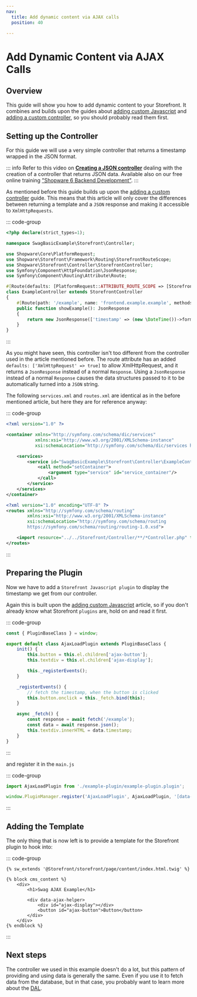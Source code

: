 ```yaml
---
nav:
  title: Add dynamic content via AJAX calls
  position: 40

---
```


# Add Dynamic Content via AJAX Calls

## Overview

This guide will show you how to add dynamic content to your Storefront.
It combines and builds upon the guides about [adding custom Javascript](add-custom-javascript) and [adding a custom controller](add-custom-controller), so you should probably read them first.

## Setting up the Controller

For this guide we will use a very simple controller that returns a timestamp wrapped in the JSON format.

::: info
Refer to this video on **[Creating a JSON controller](https://www.youtube.com/watch?v=VzREUDdpZ3E)** dealing with the creation of a controller that returns JSON data.
Available also on our free online training ["Shopware 6 Backend Development"](https://academy.shopware.com/courses/shopware-6-backend-development-with-jisse-reitsma).
:::

As mentioned before this guide builds up upon the [adding a custom controller](add-custom-controller) guide.
This means that this article will only cover the differences between returning a template and a `JSON` response and making it accessible to `XmlHttpRequests`.

::: code-group

```php [PLUGIN_ROOT/Storefront/Controller/ExampleController.php]
<?php declare(strict_types=1);

namespace SwagBasicExample\Storefront\Controller;

use Shopware\Core\PlatformRequest;
use Shopware\Storefront\Framework\Routing\StorefrontRouteScope;
use Shopware\Storefront\Controller\StorefrontController;
use Symfony\Component\HttpFoundation\JsonResponse;
use Symfony\Component\Routing\Attribute\Route;

#[Route(defaults: [PlatformRequest::ATTRIBUTE_ROUTE_SCOPE => [StorefrontRouteScope::ID]])]
class ExampleController extends StorefrontController
{
    #[Route(path: '/example', name: 'frontend.example.example', methods: ['GET'], defaults: ['XmlHttpRequest' => 'true'])]
    public function showExample(): JsonResponse
    {
        return new JsonResponse(['timestamp' => (new \DateTime())->format(\DateTimeInterface::W3C)]);
    }
}
```

:::

As you might have seen, this controller isn't too different from the controller used in the article mentioned before.
The route attribute has an added `defaults: ['XmlHttpRequest' => true]` to allow XmlHttpRequest, and it returns a `JsonResponse` instead of a normal `Response`.
Using a `JsonResponse` instead of a normal `Response` causes the data structures passed to it to be automatically turned into a `JSON` string.

The following `services.xml` and `routes.xml` are identical as in the before mentioned article, but here they are for reference anyway:

::: code-group

```xml [PLUGIN_ROOT/src/Resources/config/services.xml]
<?xml version="1.0" ?>

<container xmlns="http://symfony.com/schema/dic/services" 
           xmlns:xsi="http://www.w3.org/2001/XMLSchema-instance"
           xsi:schemaLocation="http://symfony.com/schema/dic/services http://symfony.com/schema/dic/services/services-1.0.xsd">

    <services>
        <service id="SwagBasicExample\Storefront\Controller\ExampleController" public="true">
            <call method="setContainer">
                <argument type="service" id="service_container"/>
            </call>
        </service>
    </services>
</container>
```

```xml [PLUGIN_ROOT/src/Resources/config/routes.xml]
<?xml version="1.0" encoding="UTF-8" ?>
<routes xmlns="http://symfony.com/schema/routing"
        xmlns:xsi="http://www.w3.org/2001/XMLSchema-instance"
        xsi:schemaLocation="http://symfony.com/schema/routing
        https://symfony.com/schema/routing/routing-1.0.xsd">

    <import resource="../../Storefront/Controller/**/*Controller.php" type="attribute" />
</routes>
```

:::

## Preparing the Plugin

Now we have to add a `Storefront Javascript plugin` to display the timestamp we get from our controller.

Again this is built upon the [adding custom Javascript](add-custom-javascript) article, so if you don't already know what Storefront `plugins` are, hold on and read it first.

::: code-group

```javascript [PLUGIN_ROOT/src/Resources/app/storefront/src/example-plugin/example-plugin.plugin.js]
const { PluginBaseClass } = window;

export default class AjaxLoadPlugin extends PluginBaseClass {
    init() {
        this.button = this.el.children['ajax-button'];
        this.textdiv = this.el.children['ajax-display'];

        this._registerEvents();
    }

    _registerEvents() {
        // fetch the timestamp, when the button is clicked
        this.button.onclick = this._fetch.bind(this);
    }

    async _fetch() {
        const response = await fetch('/example');
        const data = await response.json();
        this.textdiv.innerHTML = data.timestamp;
    }
}
```

:::

and register it in the `main.js`

::: code-group

```javascript [PLUGIN_ROOT/src/Resources/app/storefront/src/main.js]
import AjaxLoadPlugin from './example-plugin/example-plugin.plugin';

window.PluginManager.register('AjaxLoadPlugin', AjaxLoadPlugin, '[data-ajax-helper]');
```

:::

## Adding the Template

The only thing that is now left is to provide a template for the Storefront plugin to hook into:

::: code-group

```twig [PLUGIN_ROOT/src/Resources/views/storefront/page/content/index.html.twig]
{% sw_extends '@Storefront/storefront/page/content/index.html.twig' %}

{% block cms_content %}
    <div>
        <h1>Swag AJAX Example</h1>

        <div data-ajax-helper>
            <div id="ajax-display"></div>
            <button id="ajax-button">Button</button>
        </div>
    </div>
{% endblock %}
```

:::

## Next steps

The controller we used in this example doesn't do a lot, but this pattern of providing and using data is generally the same.
Even if you use it to fetch data from the database, but in that case, you probably want to learn more about the [DAL](../../../../concepts/framework/data-abstraction-layer).
